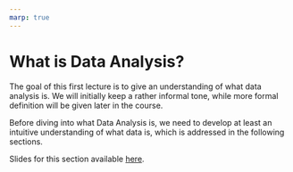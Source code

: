 ```yaml
---
marp: true
---
```


# What is Data Analysis?
The goal of this first lecture is to give an understanding of what data analysis is. We will initially keep a rather informal tone, while more formal definition will be given later in the course.

Before diving into what Data Analysis is, we need to develop at least an intuitive understanding of what data is, which is addressed in the following sections.

Slides for this section available [here]().